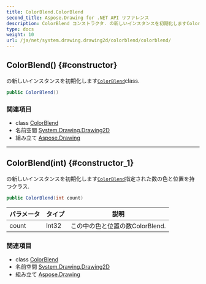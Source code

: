 ```yaml
---
title: ColorBlend.ColorBlend
second_title: Aspose.Drawing for .NET API リファレンス
description: ColorBlend コンストラクタ. の新しいインスタンスを初期化しますColorBlendclass.
type: docs
weight: 10
url: /ja/net/system.drawing.drawing2d/colorblend/colorblend/
---
```

## ColorBlend() {#constructor}

の新しいインスタンスを初期化します[`ColorBlend`](../)class.

```csharp
public ColorBlend()
```

### 関連項目

* class [ColorBlend](../)
* 名前空間 [System.Drawing.Drawing2D](../../colorblend/)
* 組み立て [Aspose.Drawing](../../../)

---

## ColorBlend(int) {#constructor_1}

の新しいインスタンスを初期化します[`ColorBlend`](../)指定された数の色と位置を持つクラス.

```csharp
public ColorBlend(int count)
```

| パラメータ | タイプ | 説明 |
| --- | --- | --- |
| count | Int32 | この中の色と位置の数ColorBlend. |

### 関連項目

* class [ColorBlend](../)
* 名前空間 [System.Drawing.Drawing2D](../../colorblend/)
* 組み立て [Aspose.Drawing](../../../)


